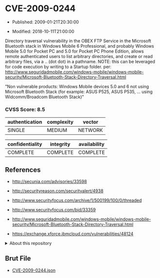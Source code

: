 # CVE-2009-0244

- Published: 2009-01-21T20:30:00

- Modified: 2018-10-11T21:00:00

Directory traversal vulnerability in the OBEX FTP Service in the Microsoft Bluetooth stack in Windows Mobile 6 Professional, and probably Windows Mobile 5.0 for Pocket PC and 5.0 for Pocket PC Phone Edition, allows remote authenticated users to list arbitrary directories, and create or read arbitrary files, via a .. (dot dot) in a pathname.  NOTE: this can be leveraged for code execution by writing to a Startup folder. per: http://www.seguridadmobile.com/windows-mobile/windows-mobile-security/Microsoft-Bluetooth-Stack-Directory-Traversal.html

"Non vulnerable products: Windows Mobile devices 5.0 and 6 not using Microsoft Bluetooth Stack (for example: ASUS P525, ASUS P535, ... using Widcomm/Broadcom Bluetooth Stack)"

### CVSS Score: **8.5**

| authentication | complexity | vector |
| --- | --- | --- |
| SINGLE | MEDIUM | NETWORK |

| confidentiality | integrity | availability |
| --- | --- | --- |
| COMPLETE | COMPLETE | COMPLETE |

## References

* http://secunia.com/advisories/33598

* http://securityreason.com/securityalert/4938

* http://www.securityfocus.com/archive/1/500199/100/0/threaded

* http://www.securityfocus.com/bid/33359

* http://www.seguridadmobile.com/windows-mobile/windows-mobile-security/Microsoft-Bluetooth-Stack-Directory-Traversal.html

* https://exchange.xforce.ibmcloud.com/vulnerabilities/48124

<details>
<summary>About this repository</summary> 

  This repository is part of the project [Live Hack CVE](https://github.com/Live-Hack-CVE). Main website can be found [www.live-hack.org](https://www.live-hack.org) 
  
  Made by [Sn0wAlice](https://github.com/Sn0wAlice) for the people that care about security and need to have a feed of the latest CVEs. Hope you enjoy it, don't forget to star the repo and follow me on [Twitter](https://twitter.com/Sn0wAlice) and [Github](https://github.com/Sn0wAlice). And that is my [personnal website](https://www.alice-snow.me/)

  - [Home Page](https://github.com/Live-Hack-CVE)
  - [Framework](https://github.com/Live-Hack-CVE/cve-framework)
  - [CVE database](https://github.com/Live-Hack-CVE/full_database)
  - [Changelog](https://github.com/Live-Hack-CVE/Changelog)
</details>

## Brut File

* [CVE-2009-0244.json](https://raw.githubusercontent.com/Live-Hack-CVE/full_database/main/cves/2009/CVE-2009-0244.json)


